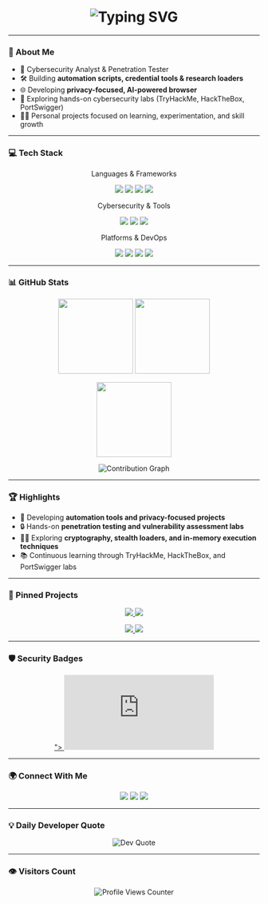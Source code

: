 <!-- Profile README -->

<h1 align="center"> 
  <img src="https://readme-typing-svg.herokuapp.com?font=Fira+Code&size=28&duration=3000&pause=1000&color=00F79D&center=true&vCenter=true&width=700&lines=Hi+👋,+I'm+Dada;Cybersecurity+Analyst;Penetration+Tester;Developer+of+Privacy+Tools;Automation+Scripts+Builder" alt="Typing SVG" />
</h1>

---

### 🎯 About Me
- 🔐 Cybersecurity Analyst & Penetration Tester  
- 🛠️ Building **automation scripts, credential tools & research loaders**  
- 🌐 Developing **privacy-focused, AI-powered browser**  
- 📖 Exploring hands-on cybersecurity labs (TryHackMe, HackTheBox, PortSwigger)  
- 🧑‍💻 Personal projects focused on learning, experimentation, and skill growth  

---

### 💻 Tech Stack

<p align="center">Languages & Frameworks</p>
<p align="center">
  <img src="https://img.shields.io/badge/Python-3776AB?style=for-the-badge&logo=python&logoColor=white" />
  <img src="https://img.shields.io/badge/C++-00599C?style=for-the-badge&logo=cplusplus&logoColor=white" />
  <img src="https://img.shields.io/badge/Rust-000000?style=for-the-badge&logo=rust&logoColor=white" />
  <img src="https://img.shields.io/badge/JavaScript-F7DF1E?style=for-the-badge&logo=javascript&logoColor=black" />
</p>

<p align="center">Cybersecurity & Tools</p>
<p align="center">
  <img src="https://img.shields.io/badge/Burp%20Suite-FF6F00?style=for-the-badge&logo=burpsuite&logoColor=white" />
  <img src="https://img.shields.io/badge/Wireshark-1679A7?style=for-the-badge&logo=wireshark&logoColor=white" />
  <img src="https://img.shields.io/badge/Metasploit-2E8B57?style=for-the-badge&logo=metasploit&logoColor=white" />
</p>

<p align="center">Platforms & DevOps</p>
<p align="center">
  <img src="https://img.shields.io/badge/AWS-232F3E?style=for-the-badge&logo=amazonaws&logoColor=white" />
  <img src="https://img.shields.io/badge/Linux-FCC624?style=for-the-badge&logo=linux&logoColor=black" />
  <img src="https://img.shields.io/badge/Docker-2496ED?style=for-the-badge&logo=docker&logoColor=white" />
  <img src="https://img.shields.io/badge/Git-F05032?style=for-the-badge&logo=git&logoColor=white" />
</p>

---

### 📊 GitHub Stats

<p align="center">
  <img src="https://github-readme-stats.vercel.app/api?username=M41N-CH4R4C73R&show_icons=true&theme=tokyonight" height="150"/>
  <img src="https://streak-stats.demolab.com?user=M41N-CH4R4C73R&theme=tokyonight&hide_border=false" height="150"/>
</p>

<p align="center">
  <img src="https://github-readme-stats.vercel.app/api/top-langs/?username=M41N-CH4R4C73R&layout=compact&theme=tokyonight" height="150"/>
</p>

<p align="center">
  <img src="https://github-readme-activity-graph.vercel.app/graph?username=M41N-CH4R4C73R&theme=tokyo-night" alt="Contribution Graph"/>
</p>

---

### 🏆 Highlights
- 🚀 Developing **automation tools and privacy-focused projects**  
- 🔒 Hands-on **penetration testing and vulnerability assessment labs**  
- 🧑‍💻 Exploring **cryptography, stealth loaders, and in-memory execution techniques**  
- 📚 Continuous learning through TryHackMe, HackTheBox, and PortSwigger labs  

---

### 📌 Pinned Projects

<p align="center">
  <a href="https://github.com/M41N-CH4R4C73R/credential-hunter">
    <img src="https://github-readme-stats.vercel.app/api/pin/?username=M41N-CH4R4C73R&repo=credential-hunter&theme=tokyonight" />
  </a>
  <a href="https://github.com/M41N-CH4R4C73R/stealth-loader">
    <img src="https://github-readme-stats.vercel.app/api/pin/?username=M41N-CH4R4C73R&repo=stealth-loader&theme=tokyonight" />
  </a>
</p>

<p align="center">
  <a href="https://github.com/M41N-CH4R4C73R/ai-browser">
    <img src="https://github-readme-stats.vercel.app/api/pin/?username=M41N-CH4R4C73R&repo=ai-browser&theme=tokyonight" />
  </a>
  <a href="https://github.com/M41N-CH4R4C73R/ctf-labs">
    <img src="https://github-readme-stats.vercel.app/api/pin/?username=M41N-CH4R4C73R&repo=ctf-labs&theme=tokyonight" />
  </a>
</p>

---

### 🛡️ Security Badges

<p align="center">
  <a href="https://tryhackme.com/p/M41NxxCH4R4C73R<img width="450" height="46" alt="image" src="https://github.com/user-attachments/assets/6395b619-3189-4461-bfcc-a972c087026e" />
">
    <iframe src="https://tryhackme.com/api/v2/badges/public-profile?userPublicId=4203095" style='border:none;'></iframe>
  </a>
</p>

---

### 🌍 Connect With Me
<p align="center">
  <a href="https://www.linkedin.com/comm/mynetwork/discovery-see-all?usecase=PEOPLE_FOLLOWS&followMember=dada-lateef"><img src="https://img.shields.io/badge/LinkedIn-%230A66C2.svg?style=for-the-badge&logo=linkedin&logoColor=white"/></a>
  <a href="YOUR_TWITTER"><img src="https://img.shields.io/badge/Twitter-%23000000.svg?style=for-the-badge&logo=x&logoColor=white"/></a>
  <a href="dadalateef.com"><img src="https://img.shields.io/badge/Portfolio-%23FF4088.svg?style=for-the-badge&logo=google-chrome&logoColor=white"/></a>
</p>

---

### 💡 Daily Developer Quote
<p align="center">
  <img src="https://quotes-github-readme.vercel.app/api?type=horizontal&theme=radical" alt="Dev Quote" style="max-width: 100%; height: auto;" />
</p>


---

### 👁️ Visitors Count
<p align="center">
  <img src="https://komarev.com/ghpvc/?username=M41N-CH4R4C73R&style=flat-square&color=00F79D" alt="Profile Views Counter"/>
</p>
